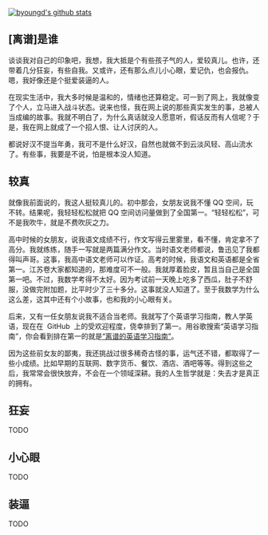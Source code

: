[![byoungd's github stats](https://github-readme-stats.vercel.app/api?username=byoungd&theme=dracula)](https://github.com/byoungd/)

## [离谱]是谁

谈谈我对自己的印象吧，我想，我大抵是个有些孩子气的人，爱较真儿。也许，还带着几分狂妄，有些自我。又或许，还有那么点儿小心眼，爱记仇，也会报仇。嗯，我好像还是个挺爱装逼的人。

在现实生活中，我大多时候是温和的，情绪也还算稳定。可一到了网上，我就像变了个人，立马进入战斗状态。说来也怪，我在网上说的那些真实发生的事，总被人当成编的故事。我就不明白了，为什么真话就没人愿意听，假话反而有人信呢？于是，我在网上就成了一个招人恨、让人讨厌的人。

都说好汉不提当年勇，我可不是什么好汉，自然也就做不到云淡风轻、高山流水了。有些事，我要是不说，怕是根本没人知道。

## 较真

就像我前面说的，我这人挺较真儿的。初中那会，女朋友说我不懂 QQ 空间，玩不转。结果呢，我轻轻松松就把 QQ 空间访问量做到了全国第一。“轻轻松松”，可不是我吹牛，就是不费吹灰之力。

高中时候的女朋友，说我语文成绩不行，作文写得云里雾里，看不懂，肯定拿不了高分。我就练练，随手一写就是两篇满分作文。当时语文老师都说，鲁迅见了我都得叫声哥。这事，我高中语文老师可以作证。高考的时候，我语文和英语都是全省第一。江苏卷大家都知道的，那难度可不一般。我就厚着脸皮，暂且当自己是全国第一吧。不过，我数学考得不太好。因为考试前一天晚上吃多了西瓜，肚子不舒服，没做完附加题，比平时少了三十多分。这事就没人知道了。至于我数学为什么这么差，这其中还有个小故事，也和我的小心眼有关。

后来，又有一任女朋友说我不适合当老师。我就写了个英语学习指南，教人学英语，现在在  GitHub  上的受欢迎程度，侥幸排到了第一。用谷歌搜索“英语学习指南”，你会看到排在第一的就是[“离谱的英语学习指南”](https://github.com/byoungd/English-level-up-tips)。

因为这些前女友的鄙夷，我还挑战过很多稀奇古怪的事，运气还不错，都取得了一些小成绩。比如早期的互联网、数字货币、餐饮、酒店、酒吧等等。得到这些之后，我常常会很快放弃，不会在一个领域深耕。我的人生哲学就是：失去才是真正的拥有。

## 狂妄

TODO

## 小心眼

TODO

## 装逼

TODO
